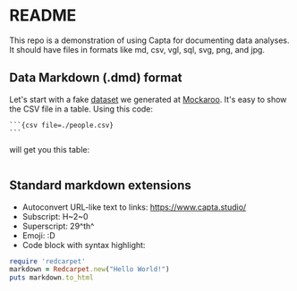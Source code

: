 # README

This repo is a demonstration of using Capta for documenting data analyses.
It should have files in formats like md, csv, vgl, sql, svg, png, and jpg.

## Data Markdown (.dmd) format

Let's start with a fake [dataset](people.csv) we generated at [Mockaroo](https://www.mockaroo.com/).
It's easy to show the CSV file in a table. Using this code:

````
```{csv file=./people.csv}
```
````

will get you this table:

```{csv file=./people.csv}
```

## Standard markdown extensions

- Autoconvert URL-like text to links: https://www.capta.studio/
- Subscript: H~2~0
- Superscript: 29^th^
- Emoji: :D
- Code block with syntax highlight:
```ruby
require 'redcarpet'
markdown = Redcarpet.new("Hello World!")
puts markdown.to_html
```
